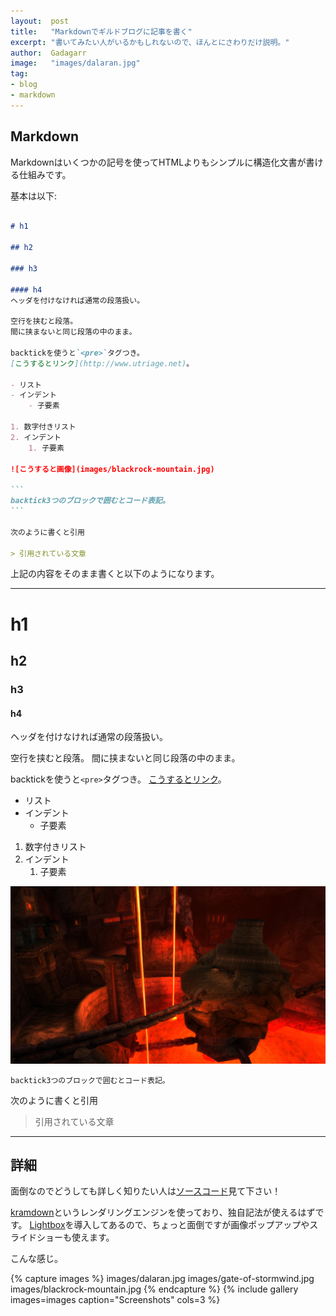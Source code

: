 ```yaml
---
layout:  post
title:   "Markdownでギルドブログに記事を書く"
excerpt: "書いてみたい人がいるかもしれないので、ほんとにさわりだけ説明。"
author:  Gadagarr
image:   "images/dalaran.jpg"
tag:
- blog
- markdown
---
```


## Markdown

Markdownはいくつかの記号を使ってHTMLよりもシンプルに構造化文書が書ける仕組みです。

基本は以下:

````markdown

# h1

## h2

### h3

#### h4
ヘッダを付けなければ通常の段落扱い。

空行を挟むと段落。
間に挟まないと同じ段落の中のまま。

backtickを使うと`<pre>`タグつき。
[こうするとリンク](http://www.utriage.net)。

- リスト
- インデント
    - 子要素

1. 数字付きリスト
2. インデント
    1. 子要素

![こうすると画像](images/blackrock-mountain.jpg)

```
backtick3つのブロックで囲むとコード表記。
```

次のように書くと引用

> 引用されている文章
````

上記の内容をそのまま書くと以下のようになります。

---

# h1

## h2

### h3

#### h4
ヘッダを付けなければ通常の段落扱い。

空行を挟むと段落。
間に挟まないと同じ段落の中のまま。

backtickを使うと`<pre>`タグつき。
[こうするとリンク](http://www.utriage.net)。

- リスト
- インデント
    - 子要素

1. 数字付きリスト
2. インデント
    1. 子要素

![こうすると画像](images/blackrock-mountain.jpg)

```
backtick3つのブロックで囲むとコード表記。
```

次のように書くと引用

> 引用されている文章

---

## 詳細
面倒なのでどうしても詳しく知りたい人は[ソースコード](https://github.com/ymtszw/utriage)見て下さい！

[kramdown](http://kramdown.gettalong.org/)というレンダリングエンジンを使っており、独自記法が使えるはずです。
[Lightbox](http://lokeshdhakar.com/projects/lightbox2/)を導入してあるので、ちょっと面倒ですが画像ポップアップやスライドショーも使えます。

こんな感じ。

{% capture images %}
	images/dalaran.jpg
	images/gate-of-stormwind.jpg
	images/blackrock-mountain.jpg
{% endcapture %}
{% include gallery images=images caption="Screenshots" cols=3 %}
